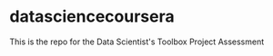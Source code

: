 datasciencecoursera
===================

This is the repo for the Data Scientist's Toolbox Project Assessment
